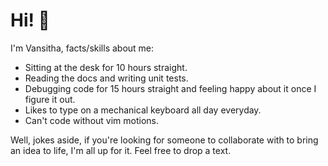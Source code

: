 # Hi! 👋

I'm Vansitha, facts/skills about me:
- Sitting at the desk for 10 hours straight.
- Reading the docs and writing unit tests.
- Debugging code for 15 hours straight and feeling happy about it once I figure it out.
- Likes to type on a mechanical keyboard all day everyday.
- Can't code without vim motions. 

Well, jokes aside, if you're looking for someone to collaborate with to bring an idea to life, I'm all up for it. Feel free to drop a text.
